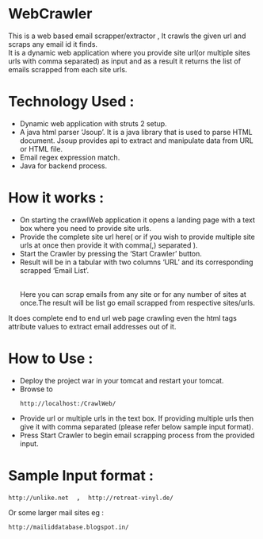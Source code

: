 # WebCrawler
This is a web based email scrapper/extractor , It crawls the given url and scraps any email id it finds.</br>
It is a dynamic web application where you provide site url(or multiple sites urls with comma separated) as input and as a result it returns the list of emails scrapped from each site urls.</br>

# Technology Used :
<ul><li>Dynamic web application with struts 2 setup.</li>
<li>A java html parser ‘Jsoup’. It is a java library that is used to parse HTML document. Jsoup provides api to extract and manipulate data from URL or HTML file.</li>
<li>Email regex expression match.</li>
<li>Java for backend process.</li></ul>

# How it works :
<ul><li>On starting the crawlWeb application it opens a landing page with a text box where you need to provide site urls.</li>
<li>Provide the complete site url here( or if you wish to provide multiple site urls at once then provide it with comma(,) separated ).</li>
<li>Start the Crawler by pressing the ‘Start Crawler’ button.</li>
<li>Result will be in a tabular with two columns ‘URL’ and its corresponding scrapped ‘Email List’.</li></br>

Here you can scrap emails from any site or for any number of sites at once.The result will be list go email scrapped from respective sites/urls.</br></ul>
It does complete end to end url web page crawling even the html tags attribute values to extract email addresses out of it.

# How to Use :
<ul><li>Deploy the project war in your tomcat and restart your tomcat.</li>
<li>Browse to <pre><code>http://localhost:<tomcat-port>/CrawlWeb/ </code></pre></li>
<li>Provide url or multiple urls in the text box. If providing multiple urls then give it with comma separated (please refer below sample input format).</li>
<li>Press Start Crawler to begin email scrapping process from the provided input.</li></ul>

# Sample Input format :   
<pre><code>http://unlike.net </code> , <code> http://retreat-vinyl.de/ </code></pre>
Or some larger mail sites eg : 
<pre><code>http://mailiddatabase.blogspot.in/ </code></pre>

